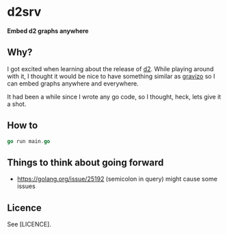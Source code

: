 # d2srv

**Embed d2 graphs anywhere**

## Why?

I got excited when learning about the release of [d2](https://d2lang.com/). While playing around with it, I thought it would be nice to have something similar as [gravizo](https://www.gravizo.com/) so I can embed graphs anywhere and everywhere.

It had been a while since I wrote any go code, so I thought, heck, lets give it a shot.


## How to

```go
go run main.go
```

## Things to think about going forward

* https://golang.org/issue/25192 (semicolon in query) might cause some issues

## Licence

See [LICENCE].
